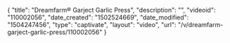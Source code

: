 {
    "title": "Dreamfarm&reg; Garject Garlic Press",
    "description": "",
    "videoid": "110002056",
    "date_created": "1502524669",
    "date_modified": "1504247456",
    "type": "captivate",
    "layout": "video",
    "url": "\/v\/dreamfarm-garject-garlic-press\/110002056"
}